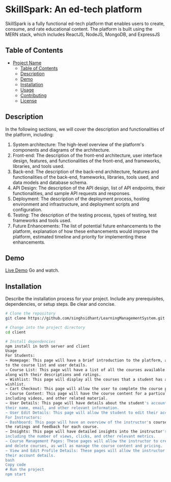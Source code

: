 # SkillSpark: An ed-tech platform

SkillSpark is a fully functional ed-tech platform that enables users to create, consume,
and rate educational content. The platform is built using the MERN stack, which includes
ReactJS, NodeJS, MongoDB, and ExpressJS

## Table of Contents

- [Project Name](#project-name)
  - [Table of Contents](#table-of-contents)
  - [Description](#description)
  - [Demo](#demo)
  - [Installation](#installation)
  - [Usage](#usage)
  - [Contributing](#contributing)
  - [License](#license)

## Description

In the following sections, we will cover the description and functionalities of the platform, including:
1. System architecture: The high-level overview of the platform's components and
diagrams of the architecture.
2. Front-end: The description of the front-end architecture, user interface design,
features, and functionalities of the front-end, and frameworks, libraries, and tools
used.
3. Back-end: The description of the back-end architecture, features and functionalities of
the back-end, frameworks, libraries, tools used, and data models and database schema.
4. API Design: The description of the API design, list of API endpoints, their
functionalities, and sample API requests and responses.
5. Deployment: The description of the deployment process, hosting environment and
infrastructure, and deployment scripts and configuration.
6. Testing: The description of the testing process, types of testing, test frameworks and
tools used.
7. Future Enhancements: The list of potential future enhancements to the platform,
explanation of how these enhancements would improve the platform, estimated
timeline and priority for implementing these enhancements.

## Demo

[Live Demo](https://singh-sidhant-edtech-plateform.vercel.app) Go and watch.

## Installation

Describe the installation process for your project. Include any prerequisites, dependencies, or setup steps. Be clear and concise.

```bash
# Clone the repository
git clone https://github.com/singhsidhant/LearningManagementSystem.git

# Change into the project directory
cd client

# Install dependencies
npm install in both server and client
Usage
For Students:
− Homepage: This page will have a brief introduction to the platform, as well as links
to the course list and user details.
− Course List: This page will have a list of all the courses available on the platform,
along with their descriptions and ratings.
− Wishlist: This page will display all the courses that a student has added to their
wishlist.
− Cart Checkout: This page will allow the user to complete the course purchase.
− Course Content: This page will have the course content for a particular course,
including videos, and other related material.
− User Details: This page will have details about the student's account, including
their name, email, and other relevant information.
− User Edit Details: This page will allow the student to edit their account details.
For Instructors:
− Dashboard: This page will have an overview of the instructor's courses, as well as
the ratings and feedback for each course.
− Insights: This page will have detailed insights into the instructor's courses,
including the number of views, clicks, and other relevant metrics.
− Course Management Pages: These pages will allow the instructor to create, update,
and delete courses, as well as manage the course content and pricing.
− View and Edit Profile Details: These pages will allow the instructor to view and edit
their account details.
bash
Copy code
# Run the project
npm start
